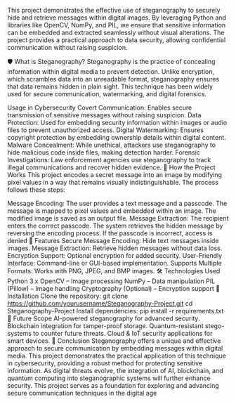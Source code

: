 This project demonstrates the effective use of steganography to securely hide and retrieve messages within digital images. By leveraging Python and libraries like OpenCV, NumPy, and PIL, we ensure that sensitive information can be embedded and extracted seamlessly without visual alterations. The project provides a practical approach to data security, allowing confidential communication without raising suspicion.

🛡 What is Steganography?
Steganography is the practice of concealing information within digital media to prevent detection. Unlike encryption, which scrambles data into an unreadable format, steganography ensures that data remains hidden in plain sight. This technique has been widely used for secure communication, watermarking, and digital forensics.

Usage in Cybersecurity
Covert Communication: Enables secure transmission of sensitive messages without raising suspicion.
Data Protection: Used for embedding security information within images or audio files to prevent unauthorized access.
Digital Watermarking: Ensures copyright protection by embedding ownership details within digital content.
Malware Concealment: While unethical, attackers use steganography to hide malicious code inside files, making detection harder.
Forensic Investigations: Law enforcement agencies use steganography to track illegal communications and recover hidden evidence.
🔧 How the Project Works
This project encodes a secret message into an image by modifying pixel values in a way that remains visually indistinguishable. The process follows these steps:

Message Encoding:
The user provides a text message and a passcode.
The message is mapped to pixel values and embedded within an image.
The modified image is saved as an output file.
Message Extraction:
The recipient enters the correct passcode.
The system retrieves the hidden message by reversing the encoding process.
If the passcode is incorrect, access is denied
🚀 Features
Secure Message Encoding: Hide text messages inside images.
Message Extraction: Retrieve hidden messages without data loss.
Encryption Support: Optional encryption for added security.
User-Friendly Interface: Command-line or GUI-based implementation.
Supports Multiple Formats: Works with PNG, JPEG, and BMP images.
🛠 Technologies Used
Python 3.x
OpenCV – Image processing
NumPy – Data manipulation
PIL (Pillow) – Image handling
Cryptography (Optional) – Encryption support
🔧 Installation
Clone the repository:
git clone https://github.com/yourusername/Steganography-Project.git
cd Steganography-Project
Install dependencies:
pip install -r requirements.txt
🔮 Future Scope
AI-powered steganography for advanced security.
Blockchain integration for tamper-proof storage.
Quantum-resistant stego-systems to counter future threats.
Cloud & IoT security applications for smart devices.
🎯 Conclusion
Steganography offers a unique and effective approach to secure communication by embedding messages within digital media. This project demonstrates the practical application of this technique in cybersecurity, providing a robust method for protecting sensitive information. As digital threats evolve, the integration of AI, blockchain, and quantum computing into steganographic systems will further enhance security. This project serves as a foundation for exploring and advancing secure communication techniques in the digital age
